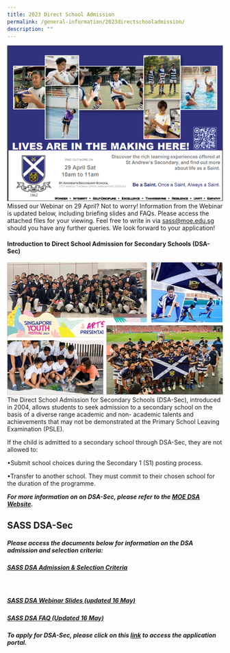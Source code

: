 ```yaml
---
title: 2023 Direct School Admission
permalink: /general-information/2023directschooladmission/
description: ""
---
```

![](/images/2023%20DSA/2023dsa6.PNG)
Missed our Webinar on 29 April? Not to worry! Information from the Webinar is updated below, including briefing slides and FAQs. Please access the attached files for your viewing. Feel free to write in via sass@moe.edu.sg should you have any further queries. We look forward to your application!


#### **Introduction to Direct School Admission for Secondary Schools (DSA-Sec)**
![](/images/2023%20DSA/2023dsa1.PNG)
The Direct School Admission for Secondary Schools (DSA-Sec), introduced in 2004, allows students to seek admission to a secondary school on the basis of a diverse range academic and non- academic talents and achievements that may not be demonstrated at the Primary School Leaving Examination (PSLE).

If the child is admitted to a secondary school through DSA-Sec, they are not allowed to:

•Submit school choices during the Secondary 1 (S1) posting process.

•Transfer to another school. They must commit to their chosen school for the duration of the programme.

***For more information on on DSA-Sec, please refer to the  [MOE DSA Website](https://www.moe.gov.sg/secondary/dsa).***
<br>

## **SASS DSA-Sec**



##### **Please access the documents below for information on the DSA admission and selection criteria:**
##### [SASS DSA Admission &amp; Selection Criteria](/files/sass%20dsa%20admission%20&amp;%20selection%20criteria.pdf)
<br>

##### [SASS DSA Webinar Slides (updated 16 May)](/files/General%20Information/2023%20DSA/2023%20web_dsa%20briefing_29%20april_slides%20for%20website%20(updated%2016%20may).pdf)
##### 

##### [SASS DSA FAQ (Updated 16 May)](/files/General%20Information/2023%20DSA/st%20andrew’s%20secondary%20school%202023%20dsa-sec%20revised%2012%20may%2023%20faq.pdf)

***To apply for DSA-Sec, please click on this [link](https://www.moe.gov.sg/secondary/dsa/application) to access the application portal.***
